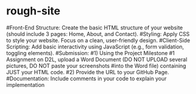 # rough-site
#Front-End Structure: Create the basic HTML structure of your website (should include 3 pages: Home, About, and Contact).
#Styling: Apply CSS to style your website. Focus on a clean, user-friendly design.
#Client-Side Scripting: Add basic interactivity using JavaScript (e.g., form validation, toggling elements).
#Submission:
#1) Using the Project Milestone #1 Assignment on D2L, upload a Word Document (DO NOT UPLOAD several pictures, DO NOT paste your screenshots #into the Word file) containing JUST your HTML code. 
#2) Provide the URL to your GitHub Page. 
#Documentation: Include comments in your code to explain your implementation 
